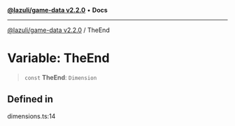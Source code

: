 [**@lazuli/game-data v2.2.0**](../README.md) • **Docs**

***

[@lazuli/game-data v2.2.0](../globals.md) / TheEnd

# Variable: TheEnd

> `const` **TheEnd**: `Dimension`

## Defined in

dimensions.ts:14
